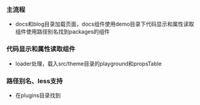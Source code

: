 <!--
 * @Author: OBKoro1
 * @Date: 2022-09-12 21:23:33
 * @LastEditors: OBKoro1
 * @LastEditTime: 2022-09-12 21:29:10
 * @FilePath: /lerna-business/index.md
 * @Description: 
 * 
 * Copyright (c) 2022 by 用户/公司名, All Rights Reserved. 
-->
 ### 主流程
 - docs和blog目录加载页面，docs组件使用demo目录下代码显示和属性读取组件使用路径别名找到packages的组件
 ### 代码显示和属性读取组件
 - loader处理，载入src/theme目录的playground和propsTable
 
 ### 路径别名、less支持
 - 在plugins目录找到